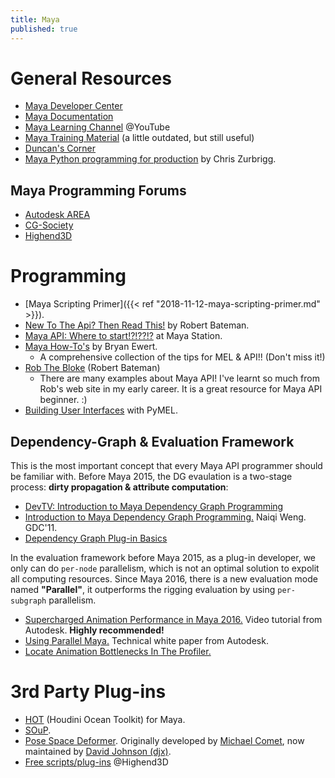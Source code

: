 ```yaml
---
title: Maya
published: true
---
```


# General Resources

* [Maya Developer Center](https://www.autodesk.com/developer-network/platform-technologies/maya)
* [Maya Documentation](http://knowledge.autodesk.com/support/maya/learn-explore/caas/CloudHelp/cloudhelp/ENU/123112/files/maya-documentation-html.html)
* [Maya Learning Channel](https://www.youtube.com/user/MayaHowTos) @YouTube
* [Maya Training Material](https://github.com/ADN-DevTech/Maya-Training-Material) (a little outdated, but still useful)
* [Duncan's Corner](http://area.autodesk.com/blogs/duncan)
* [Maya Python programming for production](http://zurbrigg.com/tutorials/) by Chris Zurbrigg.

## Maya Programming Forums

* [Autodesk AREA](http://forums.autodesk.com/t5/programming/bd-p/area-b50)
* [CG-Society](http://forums.cgsociety.org/forumdisplay.php?f=89)
* [Highend3D](http://www.creativecrash.com/forums/api/topics)

# Programming

* [Maya Scripting Primer]({{< ref "2018-11-12-maya-scripting-primer.md" >}}).
* [New To The Api? Then Read This!](http://www.creativecrash.com/forums/api/topics/new-to-the-api-then-read-this-33) by Robert Bateman.
* [Maya API: Where to start!?!??!?](http://mayastation.typepad.com/maya-station/2009/12/maya-api-where-to-start.html) at Maya Station.
* [Maya How-To's](http://ewertb.soundlinker.com/maya.php) by Bryan Ewert.
    * A comprehensive collection of the tips for MEL & API!! (Don't miss it!)
* [Rob The Bloke](http://nccastaff.bournemouth.ac.uk/jmacey/RobTheBloke/www/) (Robert Bateman)
    * There are many examples about Maya API! I've learnt so much from Rob's web site in  my early career. It is a great resource for Maya API beginner. :)
* [Building User Interfaces](http://download.autodesk.com/us/maya/2011help/PyMel/ui.html) with PyMEL.

## Dependency-Graph & Evaluation Framework

This is the most important concept that every Maya API programmer should be familiar with. Before Maya 2015, the DG evaulation is a two-stage process: __dirty propagation & attribute computation__:

* [DevTV: Introduction to Maya Dependency Graph Programming](http://download.autodesk.com/media/adn/DevTV_Introduction_to_Maya_Dependency_Graph_Programming/DevTV%20-%20Introduction%20to%20Maya%20Dependency%20Graph%20Programming.html)
* [Introduction to Maya Dependency Graph Programming.](http://www.gdcvault.com/play/1014524/Introduction-to-Maya-Dependency-Graph) Naiqi Weng. GDC'11.
* [Dependency Graph Plug-in Basics](http://help.autodesk.com/view/MAYAUL/2018/ENU/?guid=__files_GUID_A9070270_9B5D_4511_8012_BC948149884D_htm)

In the evaluation framework before Maya 2015, as a plug-in developer, we only can do `per-node` parallelism, which is not an optimal solution to expolit all computing resources. Since Maya 2016, there is a new evaluation mode named __"Parallel"__, it outperforms the rigging evaluation by using `per-subgraph` parallelism.

* [Supercharged Animation Performance in Maya 2016.](https://www.youtube.com/watch?v=KKC7A9bbUuk) Video tutorial from Autodesk. <span class="orange">__Highly recommended!__</span>
* [Using Parallel Maya.](http://download.autodesk.com/us/company/files/2018/UsingParallelMaya.html) Technical white paper from Autodesk.
* [Locate Animation Bottlenecks In The Profiler.](https://knowledge.autodesk.com/support/maya/learn-explore/caas/CloudHelp/cloudhelp/2016/ENU/Maya/files/GUID-B1D67D2A-1283-488D-90EB-B7F16E26A118-htm.html)

# 3rd Party Plug-ins

* [HOT](http://www.nico-rehberg.de/shader.html) (Houdini Ocean Toolkit) for Maya.
* [SOuP](http://www.soup-dev.com).
* [Pose Space Deformer](http://www.djx.com.au/blog/2015/05/09/comet-posedeformer-for-maya-2016/). Originally developed by [Michael Comet](http://www.comet-cartoons.com/), now maintained by [David Johnson (djx)](http://www.djx.com.au/blog/downloads/).
* [Free scripts/plug-ins](https://www.highend3d.com/maya/scripts-plugins/c/downloads) @Highend3D
